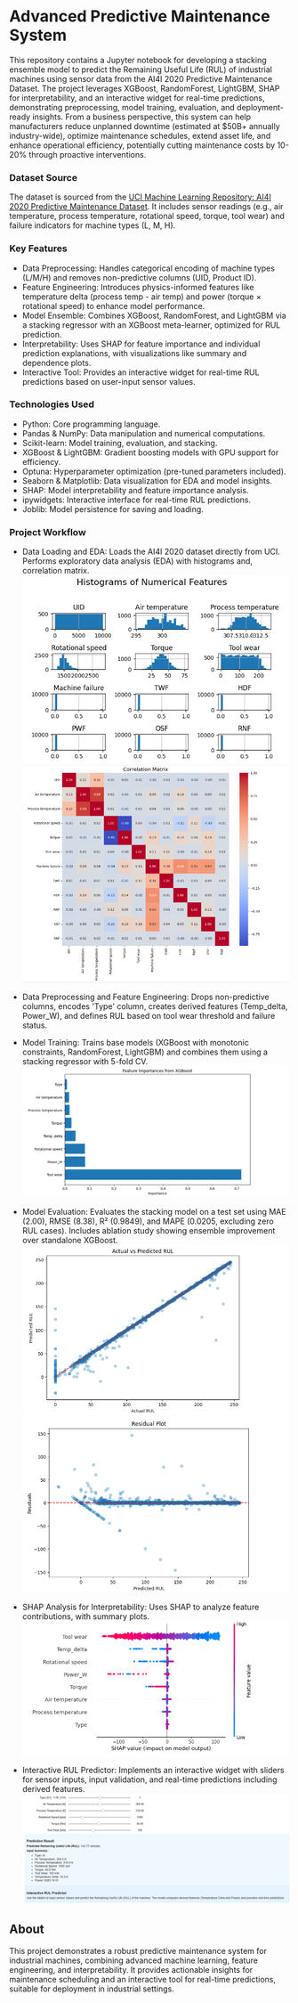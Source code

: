 # Advanced Predictive Maintenance System

This repository contains a Jupyter notebook for developing a stacking ensemble model to predict the Remaining Useful Life (RUL) of industrial machines using sensor data from the AI4I 2020 Predictive Maintenance Dataset. The project leverages XGBoost, RandomForest, LightGBM, SHAP for interpretability, and an interactive widget for real-time predictions, demonstrating preprocessing, model training, evaluation, and deployment-ready insights. From a business perspective, this system can help manufacturers reduce unplanned downtime (estimated at $50B+ annually industry-wide), optimize maintenance schedules, extend asset life, and enhance operational efficiency, potentially cutting maintenance costs by 10-20% through proactive interventions.

### Dataset Source
The dataset is sourced from the [UCI Machine Learning Repository: AI4I 2020 Predictive Maintenance Dataset](https://archive.ics.uci.edu/dataset/601/ai4i+2020+predictive+maintenance+dataset). It includes sensor readings (e.g., air temperature, process temperature, rotational speed, torque, tool wear) and failure indicators for machine types (L, M, H).

### Key Features
* Data Preprocessing: Handles categorical encoding of machine types (L/M/H) and removes non-predictive columns (UID, Product ID).
* Feature Engineering: Introduces physics-informed features like temperature delta (process temp - air temp) and power (torque × rotational speed) to enhance model performance.
* Model Ensemble: Combines XGBoost, RandomForest, and LightGBM via a stacking regressor with an XGBoost meta-learner, optimized for RUL prediction.
* Interpretability: Uses SHAP for feature importance and individual prediction explanations, with visualizations like summary and dependence plots.
* Interactive Tool: Provides an interactive widget for real-time RUL predictions based on user-input sensor values.

### Technologies Used
* Python: Core programming language.
* Pandas & NumPy: Data manipulation and numerical computations.
* Scikit-learn: Model training, evaluation, and stacking.
* XGBoost & LightGBM: Gradient boosting models with GPU support for efficiency.
* Optuna: Hyperparameter optimization (pre-tuned parameters included).
* Seaborn & Matplotlib: Data visualization for EDA and model insights.
* SHAP: Model interpretability and feature importance analysis.
* ipywidgets: Interactive interface for real-time RUL predictions.
* Joblib: Model persistence for saving and loading.

### Project Workflow
* Data Loading and EDA: Loads the AI4I 2020 dataset directly from UCI. Performs exploratory data analysis (EDA) with histograms and, correlation matrix.
![Histograms of Numerical Features](https://github.com/AashishSaini16/Advanced-Remaining-Useful-Life-Prediction-for-Machine-Health-Monitoring/blob/main/Histograms%20of%20Numerical%20Features.PNG)
![Correlation Matrix](https://github.com/AashishSaini16/Advanced-Remaining-Useful-Life-Prediction-for-Machine-Health-Monitoring/blob/main/Correlation%20Matrix.PNG)

* Data Preprocessing and Feature Engineering: Drops non-predictive columns, encodes 'Type' column, creates derived features (Temp_delta, Power_W), and defines RUL based on tool wear threshold and failure status.

* Model Training: Trains base models (XGBoost with monotonic constraints, RandomForest, LightGBM) and combines them using a stacking regressor with 5-fold CV.
![Feature Importances from XGBoost](https://github.com/AashishSaini16/Advanced-Remaining-Useful-Life-Prediction-for-Machine-Health-Monitoring/blob/main/Feature%20Importances%20from%20XGBoost.PNG)

* Model Evaluation: Evaluates the stacking model on a test set using MAE (2.00), RMSE (8.38), R² (0.9849), and MAPE (0.0205, excluding zero RUL cases). Includes ablation study showing ensemble improvement over standalone XGBoost.
![Actual vs Predicted RUL](https://github.com/AashishSaini16/Advanced-Remaining-Useful-Life-Prediction-for-Machine-Health-Monitoring/blob/main/Actual%20vs%20Predicted%20RUL.PNG)
![Residual Plot](https://github.com/AashishSaini16/Advanced-Remaining-Useful-Life-Prediction-for-Machine-Health-Monitoring/blob/main/Residual%20Plot.PNG)

* SHAP Analysis for Interpretability: Uses SHAP to analyze feature contributions, with summary plots.
![SHAP Summary Plot](https://github.com/AashishSaini16/Advanced-Remaining-Useful-Life-Prediction-for-Machine-Health-Monitoring/blob/main/SHAP%20Summary%20Plot.PNG)

* Interactive RUL Predictor: Implements an interactive widget with sliders for sensor inputs, input validation, and real-time predictions including derived features.
![Interactive Widget Demo](https://github.com/AashishSaini16/Advanced-Remaining-Useful-Life-Prediction-for-Machine-Health-Monitoring/blob/main/Interactive%20Widget%20Demo.PNG)

## About
This project demonstrates a robust predictive maintenance system for industrial machines, combining advanced machine learning, feature engineering, and interpretability. It provides actionable insights for maintenance scheduling and an interactive tool for real-time predictions, suitable for deployment in industrial settings.
